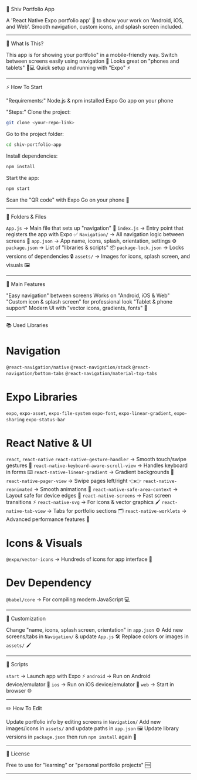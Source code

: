 🚀 Shiv Portfolio App

A 'React Native Expo portfolio app' 📱 to show your work on 'Android, iOS, and Web'. Smooth navigation, custom icons, and splash screen included.

---

🎯 What Is This?

This app is for showing your portfolio" in a mobile-friendly way.
Switch between screens easily using navigation 🧭
Looks great on "phones and tablets" 📱💻
Quick setup and running with "Expo" ⚡

---

 ⚡ How To Start

"Requirements:"
Node.js & npm installed
Expo Go app on your phone

"Steps:"
Clone the project:

```bash
git clone <your-repo-link>
```

Go to the project folder:

```bash
cd shiv-portfolio-app
```

Install dependencies:

```bash
npm install
```

Start the app:

```bash
npm start
```

Scan the "QR code" with Expo Go on your phone 📲

---

 📂 Folders & Files

`App.js` → Main file that sets up "navigation" 🧭
`index.js` → Entry point that registers the app with Expo ✅
`Navigation/` → All navigation logic between screens 🔀
`app.json` → App name, icons, splash, orientation, settings ⚙️
`package.json` → List of "libraries & scripts" 📦
`package-lock.json` → Locks versions of dependencies 🔒
`assets/` → Images for icons, splash screen, and visuals 🖼️

---

 🌟 Main Features

"Easy navigation" between screens
Works on "Android, iOS & Web"
"Custom icon & splash screen" for professional look
"Tablet & phone support"
Modern UI with "vector icons, gradients, fonts" 🎨

---

 📚 Used Libraries

# Navigation

`@react-navigation/native`
`@react-navigation/stack`
`@react-navigation/bottom-tabs`
`@react-navigation/material-top-tabs`

# Expo Libraries

`expo`, `expo-asset`, `expo-file-system`
`expo-font`, `expo-linear-gradient`, `expo-sharing`
`expo-status-bar`

# React Native & UI

`react`, `react-native`
`react-native-gesture-handler` → Smooth touch/swipe gestures 🤲
`react-native-keyboard-aware-scroll-view` → Handles keyboard in forms ⌨️
`react-native-linear-gradient` → Gradient backgrounds 🌈
`react-native-pager-view` → Swipe pages left/right 👈👉
`react-native-reanimated` → Smooth animations 💨
`react-native-safe-area-context` → Layout safe for device edges 📐
`react-native-screens` → Fast screen transitions ⚡
`react-native-svg` → For icons & vector graphics 🖌️
`react-native-tab-view` → Tabs for portfolio sections 🗂️
`react-native-worklets` → Advanced performance features 🚀

# Icons & Visuals

`@expo/vector-icons` → Hundreds of icons for app interface 🎨

# Dev Dependency

`@babel/core` → For compiling modern JavaScript 💻

---

 🎨 Customization

Change "name, icons, splash screen, orientation" in `app.json` ⚙️
Add new screens/tabs in `Navigation/` & update `App.js` 🛠️
Replace colors or images in `assets/` 🖌️

---

 📜 Scripts

`start` → Launch app with Expo ⚡
`android` → Run on Android device/emulator 🤖
`ios` → Run on iOS device/emulator 🍏
`web` → Start in browser 🌐

---

 ✏️ How To Edit

Update portfolio info by editing screens in `Navigation/`
Add new images/icons in `assets/` and update paths in `app.json` 🖼️
Update library versions in `package.json` then run `npm install` again 🔄

---

 📄 License

Free to use for "learning" or "personal portfolio projects" 🆓

---




